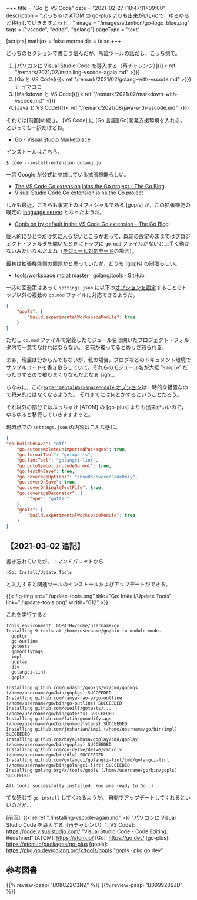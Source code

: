 +++
title = "Go と VS Code"
date =  "2021-02-27T18:47:11+09:00"
description = "ぶっちゃけ ATOM の go-plus よりも出来がいいので，ゆるゆると移行していきますよっと。"
image = "/images/attention/go-logo_blue.png"
tags = ["vscode", "editor", "golang"]
pageType = "text"

[scripts]
  mathjax = false
  mermaidjs = false
+++

どっちのセクションで書こう悩んだが，所詮ツールの話だし，こっち側で。

1. [パソコンに Visual Studio Code を導入する（再チャレンジ）]({{< ref "/remark/2021/02/installing-vscode-again.md" >}})
2. [Go と VS Code]({{< ref "/remark/2021/02/golang-with-vscode.md" >}}) ← イマココ
3. [Markdown と VS Code]({{< ref "/remark/2021/02/markdown-with-vscode.md" >}})
4. [Java と VS Code]({{< ref "/remark/2021/08/java-with-vscode.md" >}})

それでは[前回]の続き。
[VS Code] に [Go 言語][Go]開発支援環境を入れる。
といっても一択だけどね。

- [Go - Visual Studio Marketplace](https://marketplace.visualstudio.com/items?itemName=golang.go)

インストールはこちら。

```text
$ code --install-extension golang.go
```

一応 Google が公式に参加している拡張機能らしい。

- [The VS Code Go extension joins the Go project - The Go Blog](https://blog.golang.org/vscode-go)
- [Visual Studio Code Go extension joins the Go project](https://code.visualstudio.com/blogs/2020/06/09/go-extension)

しかも最近，こちらも事実上のオフィシャルである [gopls] が，この拡張機能の既定の [language server](https://langserver.org/ "Langserver.org") となったようだ。

- [Gopls on by default in the VS Code Go extension - The Go Blog](https://blog.golang.org/gopls-vscode-go)

個人的にひとつだけ気に入らないところがあって，既定の設定のままではプロジェクト・フォルダを開いたときにトップに `go.mod` ファイルがないと上手く動かないみたいなんだよね（[モジュール対応モード](https://zenn.dev/spiegel/articles/20210223-go-module-aware-mode "Go のモジュール管理【バージョン 1.16 改訂版】")の場合）。

最初は拡張機能側の問題かと思っていたが，どうも [gopls] の制限らしい。

- [tools/workspace.md at master · golang/tools · GitHub](https://github.com/golang/tools/blob/master/gopls/doc/workspace.md)

一応の回避策はあって `settings.json` に以下の[オプションを設定](https://github.com/golang/tools/blob/master/gopls/doc/settings.md#experimentalworkspacemodule-bool)することでトップ以外の複数の `go.mod` ファイルに対応できるようだ。

```json
{
    "gopls": {
        "build.experimentalWorkspaceModule": true
    }
}
```

ただし `go.mod` ファイルで定義したモジュール名は開いたプロジェクト・フォルダ内で一意でなければならない。
名前が被ってるとめっさ怒られる。

まぁ，理屈は分からんでもないが，私の場合，ブログなどのドキュメント環境でサンプルコードを書き散らしていて，それらのモジュール名が大抵 "`sample`” だったりするので被りまくりなんだよなぁ sigh...

ちなみに，この [`experimentalWorkspaceModule` オプション](https://github.com/golang/tools/blob/master/gopls/doc/settings.md#experimentalworkspacemodule-bool)は一時的な措置なので将来的にはなくなるようだ。
それまでには何とかするということだろう。

それ以外の部分ではぶっちゃけ [ATOM] の [go-plus] よりも出来がいいので，ゆるゆると移行していきますよっと。

現時点での `settings.json` の内容はこんな感じ。

```json
{
"go.buildOnSave": "off",
	"go.autocompleteUnimportedPackages": true,
	"go.formatTool": "goimports",
	"go.lintTool": "golangci-lint",
	"go.gotoSymbol.includeGoroot": true,
	"go.testOnSave": true,
	"go.coverageOptions": "showUncoveredCodeOnly",
	"go.coverOnSave": true,
	"go.coverOnSingleTestFile": true,
	"go.coverageDecorator": {
		"type": "gutter"
	},
	"gopls": {
		"build.experimentalWorkspaceModule": true
	}
}
```

## 【2021-03-02 追記】

書き忘れていたが，コマンドパレットから

```text
>Go: Install/Update Tools
```

と入力すると関連ツールのインストールおよびアップデートができる。

{{< fig-img src="./update-tools.png" title="Go: Install/Update Tools" link="./update-tools.png" width="612" >}}

これを実行すると

```text
Tools environment: GOPATH=/home/username/go
Installing 9 tools at /home/username/go/bin in module mode.
  gopkgs
  go-outline
  gotests
  gomodifytags
  impl
  goplay
  dlv
  golangci-lint
  gopls

Installing github.com/uudashr/gopkgs/v2/cmd/gopkgs (/home/username/go/bin/gopkgs) SUCCEEDED
Installing github.com/ramya-rao-a/go-outline (/home/username/go/bin/go-outline) SUCCEEDED
Installing github.com/cweill/gotests/... (/home/username/go/bin/gotests) SUCCEEDED
Installing github.com/fatih/gomodifytags (/home/username/go/bin/gomodifytags) SUCCEEDED
Installing github.com/josharian/impl (/home/username/go/bin/impl) SUCCEEDED
Installing github.com/haya14busa/goplay/cmd/goplay (/home/username/go/bin/goplay) SUCCEEDED
Installing github.com/go-delve/delve/cmd/dlv (/home/username/go/bin/dlv) SUCCEEDED
Installing github.com/golangci/golangci-lint/cmd/golangci-lint (/home/username/go/bin/golangci-lint) SUCCEEDED
Installing golang.org/x/tools/gopls (/home/username/go/bin/gopls) SUCCEEDED

All tools successfully installed. You are ready to Go :).
```

てな感じで `go install` してくれるようだ。
自動でアップデートしてくれるといいのだが...

[前回]: {{< relref "./installing-vscode-again.md" >}} "パソコンに Visual Studio Code を導入する（再チャレンジ）"
[VS Code]: https://code.visualstudio.com/ "Visual Studio Code - Code Editing. Redefined"
[ATOM]: https://atom.io/
[Go]: https://go.dev/
[go-plus]: https://atom.io/packages/go-plus
[gopls]: https://pkg.go.dev/golang.org/x/tools/gopls "gopls · pkg.go.dev"

## 参考図書

{{% review-paapi "B08CZ2C3NZ" %}} <!-- Software Design (2020年8月号) -->
{{% review-paapi "B099928SJD" %}} <!-- プログラミング言語Go -->
